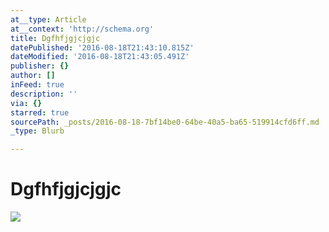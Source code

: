 ```yaml
---
at__type: Article
at__context: 'http://schema.org'
title: Dgfhfjgjcjgjc
datePublished: '2016-08-18T21:43:10.815Z'
dateModified: '2016-08-18T21:43:05.491Z'
publisher: {}
author: []
inFeed: true
description: ''
via: {}
starred: true
sourcePath: _posts/2016-08-18-7bf14be0-64be-40a5-ba65-519914cfd6ff.md
_type: Blurb

---
```

# **Dgfhfjgjcjgjc**
![](https://the-grid-user-content.s3-us-west-2.amazonaws.com/93e5f174-39e7-4c02-8daa-69695d778de0.jpg)
